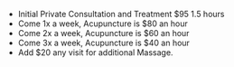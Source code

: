 ---
---
* Initial Private Consultation and Treatment $95 1.5 hours
* Come 1x a week, Acupuncture is $80 an hour
* Come 2x a week, Acupuncture is $60 an hour
* Come 3x a week, Acupuncture is $40 an hour
* Add $20 any visit for additional Massage.
